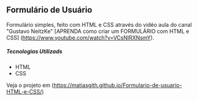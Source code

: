 ## Formulário de Usuário

Formulário simples, feito com HTML e CSS através do vidéo aula do canal "Gustavo NeitzKe" [APRENDA como criar um FORMULÁRIO com HTML e CSS] (https://www.youtube.com/watch?v=VCsNIRXNsmY).

##### Tecnologias Utilizads 
- HTML
- CSS

Veja o projeto em (https://matiasgith.github.io/Formulario-de-usuario-HTML-e-CSS/)


